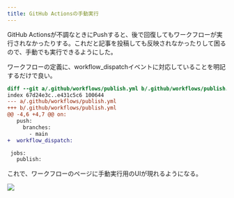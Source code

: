```yaml
---
title: GitHub Actionsの手動実行
---
```


GitHub Actionsが不調なときにPushすると、後で回復してもワークフローが実行されなかったりする。これだと記事を投稿しても反映されなかったりして困るので、手動でも実行できるようにした。

ワークフローの定義に、workflow_dispatchイベントに対応していることを明記するだけで良い。

```diff
diff --git a/.github/workflows/publish.yml b/.github/workflows/publish.yml
index 67d24e3c..e431c5c6 100644
--- a/.github/workflows/publish.yml
+++ b/.github/workflows/publish.yml
@@ -4,6 +4,7 @@ on:
   push:
     branches:
       - main
+  workflow_dispatch:

 jobs:
   publish:
```

これで、ワークフローのページに手動実行用のUIが現れるようになる。

![](https://i.imgur.com/X1n9JDwh.png)
